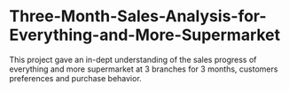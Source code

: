 # Three-Month-Sales-Analysis-for-Everything-and-More-Supermarket
This project gave an in-dept understanding of the sales progress of everything and more supermarket at 3 branches for 3 months, customers preferences and purchase behavior.
